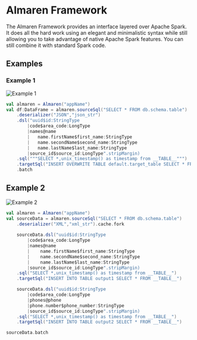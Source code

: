 # Almaren Framework

The Almaren Framework provides an interface layered over Apache Spark. It does all the hard work using an elegant and minimalistic syntax while still allowing you to take advantage of native Apache Spark features. You can still combine it with standard Spark code.


## Examples

### Example 1

![Example 1](https://raw.githubusercontent.com/music-of-the-ainur/almaren-framework/master/docs/images/example1.png)

```scala
val almaren = Almaren("appName")
val df:DataFrame = almaren.sourceSql("SELECT * FROM db.schema.table")
    .deserializer("JSON","json_str")
    .dsl("uuid$id:StringType
        |code$area_code:LongType
        |names@name
        |	name.firstName$first_name:StringType
        |	name.secondName$second_name:StringType
        |	name.lastName$last_name:StringType
        |source_id$source_id:LongType".stripMargin)
    .sql("""SELECT *,unix_timestamp() as timestamp from __TABLE__""")
    .targetSql("INSERT OVERWRITE TABLE default.target_table SELECT * FROM __TABLE__")
    .batch
```

## Example 2

![Example 2](https://raw.githubusercontent.com/music-of-the-ainur/almaren-framework/master/docs/images/example2.png)

```scala
val almaren = Almaren("appName")
val sourceData = almaren.sourceSql("SELECT * FROM db.schema.table")
    .deserializer("XML","xml_str").cache.fork
        
    sourceData.dsl("uuid$id:StringType
        |code$area_code:LongType
        |names@name
        |    name.firstName$first_name:StringType
        |    name.secondName$second_name:StringType
        |    name.lastName$last_name:StringType
        |source_id$source_id:LongType".stripMargin)
    .sql("SELECT *,unix_timestamp() as timestamp from __TABLE__")
    .targetSql("INSERT INTO TABLE output1 SELECT * FROM __TABLE__")

    sourceData.dsl("uuid$id:StringType
        |code$area_code:LongType
        |phones@phone
        |phone.number$phone_number:StringType
        |source_id$source_id:LongType".stripMargin)
    .sql("SELECT *,unix_timestamp() as timestamp from __TABLE__")
    .targetSql("INSERT INTO TABLE output2 SELECT * FROM __TABLE__")

sourceData.batch
```
